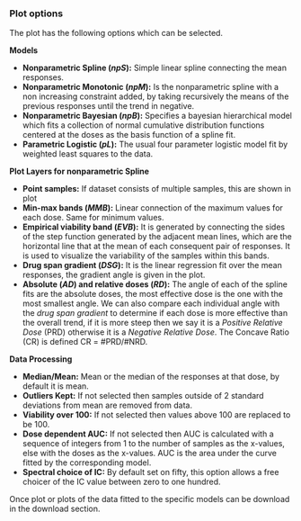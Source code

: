 ### Plot options

The plot has the following options which can be selected.

**Models**

- **Nonparametric Spline (*npS*):** Simple linear spline connecting the mean responses. 
- **Nonparametric Monotonic (*npM*):** Is the nonparametric spline with a non increasing constraint added, by taking recursively the means of the previous responses until the trend in negative.
- **Nonparametric Bayesian (*npB*):** Specifies a bayesian hierarchical model which fits a collection of normal cumulative distribution functions centered at the doses as the basis function of a spline fit.
- **Parametric Logistic (*pL*):** The usual four parameter logistic model fit by weighted least squares to the data. 

**Plot Layers for nonparametric Spline**

- **Point samples:** If dataset consists of multiple samples, this are shown in plot
- **Min-max bands (*MMB*):** Linear connection of the maximum values for each dose. Same for minimum values.
- **Empirical viability band (*EVB*):** It is generated by connecting the sides of the step function generated by the adjacent mean lines, which are the horizontal line that at the mean of each consequent pair of responses. It is used to visualize the variability of the samples within this bands.
- **Drug span gradient (*DSG*):** It is the linear regression fit over the mean responses,  the gradient angle is given in the plot.
- **Absolute (*AD*) and relative doses (*RD*):** The angle of each of the spline fits are the absolute doses, the most effective dose is the one with the most smallest angle. We can also compare each individual angle with the *drug span gradient* to determine if each dose is more effective than the overall trend, if it is more steep then we say it is a *Positive Relative Dose* (PRD) otherwise it is a *Negative Relative Dose*. The Concave Ratio (CR) is defined CR = #PRD/#NRD.

**Data Processing**

- **Median/Mean:**  Mean or the median of the responses at that dose, by default it is mean. 
- **Outliers Kept:** If not selected then samples outside of 2 standard deviations from mean are removed from data. 
- **Viability over 100:** If not selected then values above 100 are replaced to be 100.
- **Dose dependent AUC:** If not selected then AUC is calculated with a sequence of integers from 1 to the number of samples as the x-values, else with the doses as the x-values. AUC is the area under the curve fitted by the corresponding model.
- **Spectral choice of IC:** By default set on fifty, this option allows a free choicer of the IC value between zero to one hundred.

Once plot or plots of the data fitted to the specific models can be download in the download section. 